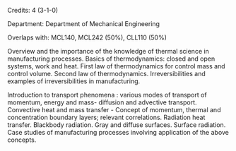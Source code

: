 Credits: 4 (3-1-0)

Department: Department of Mechanical Engineering

Overlaps with: MCL140, MCL242 (50%), CLL110 (50%)

Overview and the importance of the knowledge of thermal science in manufacturing processes. Basics of thermodynamics: closed and open systems, work and heat. First law of thermodynamics for control mass and control volume. Second law of thermodynamics. Irreversibilities and examples of irreversibilities in manufacturing.

Introduction to transport phenomena : various modes of transport of momentum, energy and mass- diffusion and advective transport. Convective heat and mass transfer - Concept of momentum, thermal and concentration boundary layers; relevant correlations. Radiation heat transfer. Blackbody radiation. Gray and diffuse surfaces. Surface radiation. Case studies of manufacturing processes involving application of the above concepts.